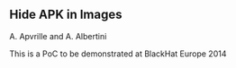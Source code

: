 Hide APK in Images
------------------
A. Apvrille and A. Albertini

This is a PoC to be demonstrated at BlackHat Europe 2014
